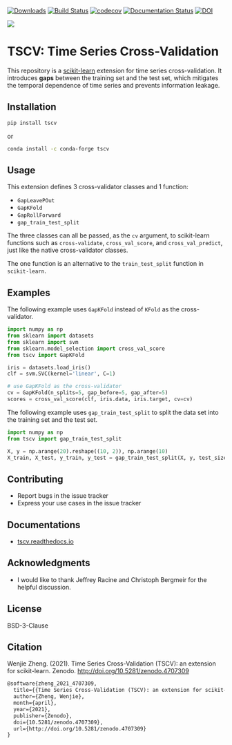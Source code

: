 [![Downloads](https://pepy.tech/badge/tscv/month)](https://pepy.tech/project/tscv)
[![Build Status](https://travis-ci.com/WenjieZ/TSCV.svg?branch=master)](https://travis-ci.com/WenjieZ/TSCV)
[![codecov](https://codecov.io/gh/WenjieZ/TSCV/branch/master/graph/badge.svg?token=dcGlEfHCw2)](https://codecov.io/gh/WenjieZ/TSCV)
[![Documentation Status](https://readthedocs.org/projects/tscv/badge/?version=latest)](https://tscv.readthedocs.io/en/latest/?badge=latest)
[![DOI](https://zenodo.org/badge/186586661.svg)](https://zenodo.org/badge/latestdoi/186586661)

![](train-gap-test.svg)

# TSCV: Time Series Cross-Validation

This repository is a [scikit-learn](https://scikit-learn.org) extension for time series cross-validation.
It introduces **gaps** between the training set and the test set, which mitigates the temporal dependence of time series and prevents information leakage.

## Installation

```bash
pip install tscv
```

or

```bash
conda install -c conda-forge tscv
```

## Usage

This extension defines 3 cross-validator classes and 1 function:
- `GapLeavePOut`
- `GapKFold`
- `GapRollForward`
- `gap_train_test_split`

The three classes can all be passed, as the `cv` argument, to
scikit-learn functions such as `cross-validate`, `cross_val_score`,
and `cross_val_predict`, just like the native cross-validator classes.

The one function is an alternative to the `train_test_split` function in `scikit-learn`.

## Examples

The following example uses `GapKFold` instead of `KFold` as the cross-validator.
```python
import numpy as np
from sklearn import datasets
from sklearn import svm
from sklearn.model_selection import cross_val_score
from tscv import GapKFold

iris = datasets.load_iris()
clf = svm.SVC(kernel='linear', C=1)

# use GapKFold as the cross-validator
cv = GapKFold(n_splits=5, gap_before=5, gap_after=5)
scores = cross_val_score(clf, iris.data, iris.target, cv=cv)
```

The following example uses `gap_train_test_split` to split the data set into the training set and the test set.
```python
import numpy as np
from tscv import gap_train_test_split

X, y = np.arange(20).reshape((10, 2)), np.arange(10)
X_train, X_test, y_train, y_test = gap_train_test_split(X, y, test_size=2, gap_size=2)
```

## Contributing
- Report bugs in the issue tracker
- Express your use cases in the issue tracker

## Documentations
- [tscv.readthedocs.io](https://tscv.readthedocs.io)

## Acknowledgments

- I would like to thank Jeffrey Racine and Christoph Bergmeir for the helpful discussion.

## License
BSD-3-Clause

## Citation

Wenjie Zheng. (2021). Time Series Cross-Validation (TSCV): an extension for scikit-learn. Zenodo. http://doi.org/10.5281/zenodo.4707309

```latex
@software{zheng_2021_4707309,
  title={{Time Series Cross-Validation (TSCV): an extension for scikit-learn}},
  author={Zheng, Wenjie},
  month={april},
  year={2021},
  publisher={Zenodo},
  doi={10.5281/zenodo.4707309},
  url={http://doi.org/10.5281/zenodo.4707309}
}
```
